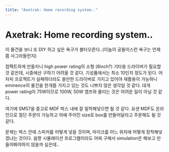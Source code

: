 ```yaml
---
title: "Axetrak: Home recording system.."
---
```

# Axetrak: Home recording system..

이 물건을 보니 또 DIY 하고 싶은 욕구가 불타오른다..(이놈의 공돌이스런 욕구는 언제쯤 사그라들런지)

컴팩트하게 만들자니 high power rating의 소형 (6inch?) 기타용 드라이버가 필요할 것 같은데, 시중에선 구하기 어려울 것 같다. 기성품에서는 최소 10인치 정도가 된다. 어차피 프로젝트가 실패하더라도 쓸만한 드라이버로 가지고 있어야 재활용이 가능하니 eminence의 물건을 한개쯤 가지고 있는 것도 나쁘지 않은 생각일 것 같다. 대개 power rating이 75W이므로 100W, 50W 앰프와 물리는 것은 어려운 일이 아닐 것 같다.

여기에 SM57을 중고로 MDF 박스 내에 잘 밀착해넣으면 될 것 같다. 요샌 MDF도 온라인으로 절단 주문이 가능하고 아예 주어진 size로 box를 만들어달라고 주문해도 될 것 같다.

문제는 박스 안에 스피커를 어떻게 넣을 것이며, 마이크를 어느 위치에 어떻게 장착해넣겠냐는 것이다. 음향 시뮬레이션 프로그램이라도 어찌 구해서 simulation은 해보고 만들어봐야하지 않을까 싶은데..


